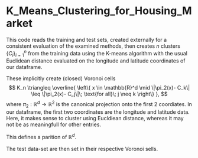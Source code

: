 # K_Means_Clustering_for_Housing_Market

This code reads the training and test sets, created externally for a consistent evaluation of the examined methods, then creates $n$ clusters $\{C_i\}_{i=1}^n$ from the training data using the K-means algorithm with the usual Euclidean distance evaluated on the longitude and latitude coordinates of our dataframe.  

These implicitly create (closed) Voronoi cells
$$
K_n \triangleq \overline{
\left\{
x \in \mathbb{R}^d \mid \|\pi_2(x)- C_k\| \leq \|\pi_2(x)- C_j\|\; \text{for all}\; j \neq k
\right\}
},
$$
where $\pi_2:\mathbb{R}^d \to \mathbb{R}^2$ is the canonical projection onto the first $2$ coordiates.  In our dataframe, the first two coordinates are the longitude and latitude data.  Here, it makes sense to cluster using Eucldiean distance, whereas it may not be as meaningfull for other entries.

This defines a parition of $\mathbb{R}^d$.  

The test data-set are then set in their respective Voronoi sells.
